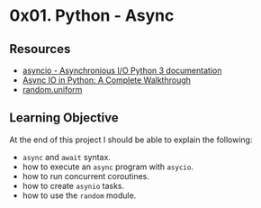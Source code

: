 # 0x01. Python - Async

<html>
  <body>
    <h2>Resources</h2>
    <ul>
      <li>
        <a href="https://docs.python.org/3/library/asyncio.html" title="asyncio - Asynchronious I/O Python 3">
        asyncio - Asynchronious I/O Python 3 documentation
        </a>
      </li>
      <li>
        <a href="https://realpython.com/async-io-python/" title="Async IO in Python: A Complete Walkthrough">
        Async IO in Python: A Complete Walkthrough  
        </a>
      </li>
      <li>
        <a href="https://docs.python.org/3/library/random.html#random.uniform" title="Random uniform method">
           random.uniform
        </a>
      </li>
    </ul>
    <h2>Learning Objective</h2>
    <p>
      At the end of this project I should be able to explain the following:
      <ul>
        <li><code>async</code> and <code>await</code> syntax.</li>
        <li>how to execute an <code>async</code> program with <code>asycio</code>.</li>
        <li>how to run concurrent coroutines.</li>
        <li>how to create <code>asynio</code> tasks.</li>
        <li>how to use the <code>random</code> module.</li>
      </ul>
    </p>
    
  </body>
</html>
